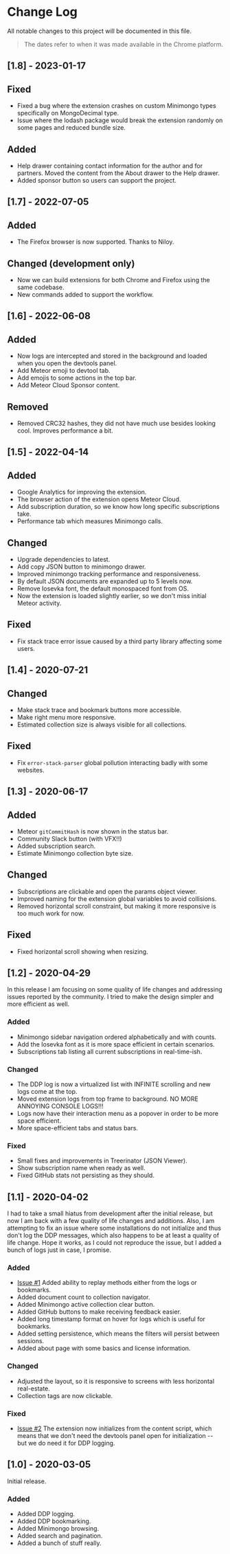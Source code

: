 # Change Log

All notable changes to this project will be documented in this file.

> The dates refer to when it was made available in the Chrome platform.

## [1.8] - 2023-01-17

## Fixed

- Fixed a bug where the extension crashes on custom Minimongo types specifically on MongoDecimal type.
- Issue where the lodash package would break the extension randomly on some pages and reduced bundle size.

## Added

- Help drawer containing contact information for the author and for partners. Moved the content from the About drawer to the Help drawer.
- Added sponsor button so users can support the project.


## [1.7] - 2022-07-05

## Added

- The Firefox browser is now supported. Thanks to Niloy.

## Changed (development only)

- Now we can build extensions for both Chrome and Firefox using the same codebase.
- New commands added to support the workflow.

## [1.6] - 2022-06-08

## Added

- Now logs are intercepted and stored in the background and loaded when you open the devtools panel.
- Add Meteor emoji to devtool tab.
- Add emojis to some actions in the top bar.
- Add Meteor Cloud Sponsor content.

## Removed

- Removed CRC32 hashes, they did not have much use besides looking cool. Improves performance a bit.

## [1.5] - 2022-04-14

## Added

- Google Analytics for improving the extension.
- The browser action of the extension opens Meteor Cloud.
- Add subscription duration, so we know how long specific subscriptions take.
- Performance tab which measures Minimongo calls.

## Changed

- Upgrade dependencies to latest.
- Add copy JSON button to minimongo drawer.
- Improved minimongo tracking performance and responsiveness.
- By default JSON documents are expanded up to 5 levels now.
- Remove Iosevka font, the default monospaced font from OS.
- Now the extension is loaded slightly earlier, so we don't miss initial Meteor activity.

## Fixed

- Fix stack trace error issue caused by a third party library affecting some users.

## [1.4] - 2020-07-21

## Changed

- Make stack trace and bookmark buttons more accessible.
- Make right menu more responsive.
- Estimated collection size is always visible for all collections.

## Fixed

- Fix `error-stack-parser` global pollution interacting badly with some websites.

## [1.3] - 2020-06-17

## Added

- Meteor `gitCommitHash` is now shown in the status bar.
- Community Slack button (with VFX!!)
- Added subscription search.
- Estimate Minimongo collection byte size.

## Changed

- Subscriptions are clickable and open the params object viewer.
- Improved naming for the extension global variables to avoid collisions.
- Removed horizontal scroll constraint, but making it more responsive is too much work for now.

## Fixed

- Fixed horizontal scroll showing when resizing.

## [1.2] - 2020-04-29

In this release I am focusing on some quality of life changes and addressing issues reported by the community. I tried to make the design simpler and more efficient as well.

### Added

- Minimongo sidebar navigation ordered alphabetically and with counts.
- Add the Iosevka font as it is more space efficient in certain scenarios.
- Subscriptions tab listing all current subscriptions in real-time-ish.

### Changed

- The DDP log is now a virtualized list with INFINITE scrolling and new logs come at the top.
- Moved extension logs from top frame to background. NO MORE ANNOYING CONSOLE LOGS!!!
- Logs now have their interaction menu as a popover in order to be more space efficient.
- More space-efficient tabs and status bars.

### Fixed

- Small fixes and improvements in Treerinator (JSON Viewer).
- Show subscription name when ready as well.
- Fixed GitHub stats not persisting as they should.

## [1.1] - 2020-04-02

I had to take a small hiatus from development after the initial release, but now I am back with a few quality of life changes and additions. Also, I am attempting to fix an issue where some installations do not initialize and thus don't log the DDP messages, which also happens to be at least a quality of life change. Hope it works, as I could not reproduce the issue, but I added a bunch of logs just in case, I promise.

### Added

- [Issue #1](https://github.com/leonardoventurini/meteor-devtools-evolved/issues/1)
  Added ability to replay methods either from the logs or bookmarks.
- Added document count to collection navigator.
- Added Minimongo active collection clear button.
- Added GitHub buttons to make receiving feedback easier.
- Added long timestamp format on hover for logs which is useful for bookmarks.
- Added setting persistence, which means the filters will persist between sessions.
- Added about page with some basics and license information.

### Changed

- Adjusted the layout, so it is responsive to screens with less horizontal real-estate.
- Collection tags are now clickable.

### Fixed

- [Issue #2](https://github.com/leonardoventurini/meteor-devtools-evolved/issues/2)
  The extension now initializes from the content script, which means that we don't need the devtools panel open for initialization -- but we do need it for DDP logging.

## [1.0] - 2020-03-05

Initial release.

### Added

- Added DDP logging.
- Added DDP bookmarking.
- Added Minimongo browsing.
- Added search and pagination.
- Added a bunch of stuff really.
